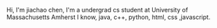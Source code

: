 Hi, I'm jiachao chen, I'm a undergrad cs student at University of Massachusetts Amherst
I know, java, c++, python, html, css ,javascript.